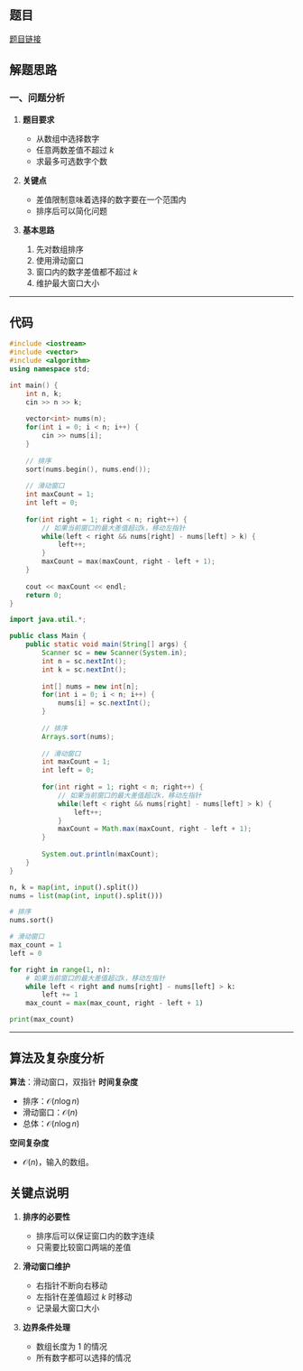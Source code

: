 ## 题目
[题目链接](https://www.nowcoder.com/practice/562630ca90ac40ce89443c91060574c6?tpId=308&tqId=2403293&sourceUrl=/exam/oj&channenl=wgithub&fromPut=wgithub)

## 解题思路

### 一、问题分析

1. **题目要求**
   - 从数组中选择数字
   - 任意两数差值不超过 $k$
   - 求最多可选数字个数

2. **关键点**
   - 差值限制意味着选择的数字要在一个范围内
   - 排序后可以简化问题

3. **基本思路**
   1. 先对数组排序
   2. 使用滑动窗口
   3. 窗口内的数字差值都不超过 $k$
   4. 维护最大窗口大小
---
## 代码

```cpp []
#include <iostream>
#include <vector>
#include <algorithm>
using namespace std;

int main() {
    int n, k;
    cin >> n >> k;
    
    vector<int> nums(n);
    for(int i = 0; i < n; i++) {
        cin >> nums[i];
    }
    
    // 排序
    sort(nums.begin(), nums.end());
    
    // 滑动窗口
    int maxCount = 1;
    int left = 0;
    
    for(int right = 1; right < n; right++) {
        // 如果当前窗口的最大差值超过k，移动左指针
        while(left < right && nums[right] - nums[left] > k) {
            left++;
        }
        maxCount = max(maxCount, right - left + 1);
    }
    
    cout << maxCount << endl;
    return 0;
}
```

```java []
import java.util.*;

public class Main {
    public static void main(String[] args) {
        Scanner sc = new Scanner(System.in);
        int n = sc.nextInt();
        int k = sc.nextInt();
        
        int[] nums = new int[n];
        for(int i = 0; i < n; i++) {
            nums[i] = sc.nextInt();
        }
        
        // 排序
        Arrays.sort(nums);
        
        // 滑动窗口
        int maxCount = 1;
        int left = 0;
        
        for(int right = 1; right < n; right++) {
            // 如果当前窗口的最大差值超过k，移动左指针
            while(left < right && nums[right] - nums[left] > k) {
                left++;
            }
            maxCount = Math.max(maxCount, right - left + 1);
        }
        
        System.out.println(maxCount);
    }
}
```


```python []
n, k = map(int, input().split())
nums = list(map(int, input().split()))

# 排序
nums.sort()

# 滑动窗口
max_count = 1
left = 0

for right in range(1, n):
    # 如果当前窗口的最大差值超过k，移动左指针
    while left < right and nums[right] - nums[left] > k:
        left += 1
    max_count = max(max_count, right - left + 1)

print(max_count)
```
---
## 算法及复杂度分析
**算法**：滑动窗口，双指针 
**时间复杂度**
   - 排序：$\mathcal{O}(n\log n)$
   - 滑动窗口：$\mathcal{O}(n)$
   - 总体：$\mathcal{O}(n\log n)$

**空间复杂度**
   - $\mathcal{O}(n)$，输入的数组。

## 关键点说明

1. **排序的必要性**
   - 排序后可以保证窗口内的数字连续
   - 只需要比较窗口两端的差值

2. **滑动窗口维护**
   - 右指针不断向右移动
   - 左指针在差值超过 $k$ 时移动
   - 记录最大窗口大小

3. **边界条件处理**
   - 数组长度为 $1$ 的情况
   - 所有数字都可以选择的情况

